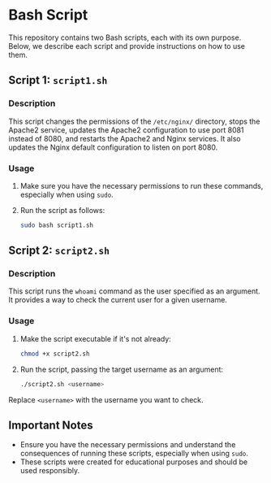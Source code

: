 
# Bash Script

This repository contains two Bash scripts, each with its own purpose. Below, we describe each script and provide instructions on how to use them.

## Script 1: `script1.sh`

### Description
This script changes the permissions of the `/etc/nginx/` directory, stops the Apache2 service, updates the Apache2 configuration to use port 8081 instead of 8080, and restarts the Apache2 and Nginx services. It also updates the Nginx default configuration to listen on port 8080.

### Usage
1. Make sure you have the necessary permissions to run these commands, especially when using `sudo`.

2. Run the script as follows:
   ```bash
   sudo bash script1.sh
   ```

## Script 2: `script2.sh`

### Description
This script runs the `whoami` command as the user specified as an argument. It provides a way to check the current user for a given username.

### Usage
1. Make the script executable if it's not already:
   ```bash
   chmod +x script2.sh
   ```

2. Run the script, passing the target username as an argument:
   ```bash
   ./script2.sh <username>
   ```

Replace `<username>` with the username you want to check.

## Important Notes
- Ensure you have the necessary permissions and understand the consequences of running these scripts, especially when using `sudo`.
- These scripts were created for educational purposes and should be used responsibly.
